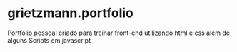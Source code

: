 # grietzmann.portfolio
Portfolio pessoal criado para treinar front-end utilizando html e css além de alguns Scripts em javascript 
